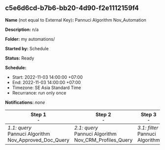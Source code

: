 ## c5e6d6cd-b7b6-bb20-4d90-f2e1112159f4

**Name** (not equal to External Key)**:** Pannuci Algorithm Nov_Automation

**Description:** n/a

**Folder:** my automations/

**Started by:** Schedule

**Status:** Ready

**Schedule:**

* Start: 2022-11-03 14:00:00 +07:00
* End: 2022-11-03 14:00:00 +07:00
* Timezone: SE Asia Standard Time
* Recurrance: run only once

**Notifications:** _none_


| Step 1<br>_<small>-</small>_ | Step 2<br>_<small>-</small>_ | Step 3<br>_<small>-</small>_ |
| --- | --- | --- |
| _1.1: query_<br>Pannuci Algorithm Nov_Approved_Doc_Query | _2.1: query_<br>Pannuci Algorithm Nov_CRM_Profiles_Query | _3.1: filter_<br>Pannuci Algorithm |
